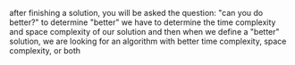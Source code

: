 after finishing a solution, you will be asked the question: "can you do better?"
to determine "better" we have to determine the time complexity and space complexity of our solution
and then when we define a "better" solution, we are looking for an algorithm with better time complexity, space complexity, or both
